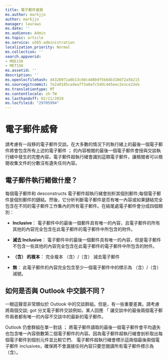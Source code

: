 ```yaml
---
title: 電子郵件威脅
ms.author: markjjo
author: markjjo
manager: laurawi
ms.date: ''
ms.audience: Admin
ms.topic: article
ms.service: o365-administration
localization_priority: Normal
ms.collection: ''
search.appverid:
- MOE150
- MET150
ms.assetid: ''
description: ''
ms.openlocfilehash: d4328971a6b13c60c4d8b9f5b6db310d72a5b215
ms.sourcegitcommit: 7e2a0185cadea7f3a6afc5ddc445eac2e1ce22eb
ms.translationtype: MT
ms.contentlocale: zh-TW
ms.lasthandoff: 02/11/2019
ms.locfileid: "29705994"
---
```

# <a name="email-threading"></a>電子郵件威脅

請考慮有一段移的電子郵件交談。在大多數的情況下的執行緒上的最後一個電子郵件將會包含所有上述的電子郵件 ； 的內容檢閱的最後一個電子郵件會授與交談執行緒中發生的完整內容。電子郵件超執行緒會識別這類電子郵件，讓檢閱者可以檢閱收集文件的分數沒有遺失任何內容。

## <a name="what-does-email-threading-do"></a>電子郵件執行緒做什麼？

每個電子郵件和 desconstructs 電子郵件超執行緒會剖析其個別郵件;每個電子郵件是個別郵件的鏈結。然後，它分析判斷電子郵件是否有唯一內容或如果鏈結完全包含在不同的電子郵件工作集內的所有電子郵件。在結尾處電子郵件會分成四個類別：

- **Inclusive**： 電子郵件中的最後一個郵件具有唯一的內容，且電子郵件的所有其他的內容完全包含在此電子郵件的電子郵件中所包含的附件。


- **減去 Inclusive**： 電子郵件中的最後一個郵件具有唯一的內容，但是電子郵件不包含一些其他的內容完全包含在此電子郵件的電子郵件中所包含的附件。

- **（含） 的複本**： 完全複本 （含）/（含） 減去電子郵件

- **無**： 此電子郵件的內容完全包含至少一個電子郵件中的標示為 （含）/（含） 減號。

## <a name="how-is-it-different-from-conversations-in-outlook"></a>如何是否與 Outlook 中交談不同？
一眼這聲音非常類似於 Outlook 中的交談群組。但是，有一些重要差異。請考慮將兩個交談; got 分叉電子郵件交談例如，某人回應 「 讓交談中的最後兩個電子郵件兩者都有唯一的內容不交談中的最新的電子郵件。

Outlook 仍會群組在單一對話 ； 將電子郵件讀取的最後一個電子郵件會平均遺失也包含唯一內容倒數第二個電子郵件的內容。因為電子郵件超執行緒會剖析取出每個電子郵件到個別元件並比較它們、 電子郵件超執行緒會標示這兩個最後兩個電子郵件 inclusives，確保將不會漏接任何內容只要您閱讀所有電子郵件標示為 （含）。